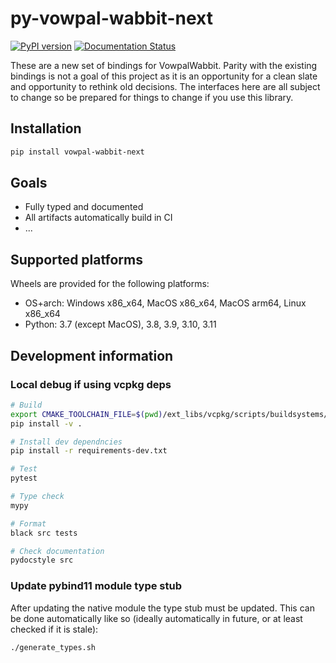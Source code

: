 # py-vowpal-wabbit-next

[![PyPI version](https://badge.fury.io/py/vowpal-wabbit-next.svg)](https://badge.fury.io/py/vowpal-wabbit-next)
[![Documentation Status](https://readthedocs.org/projects/vowpal-wabbit-next/badge/?version=latest)](https://vowpal-wabbit-next.readthedocs.io/en/latest/?badge=latest)


These are a new set of bindings for VowpalWabbit. Parity with the existing bindings is not a goal of this project as it is an opportunity for a clean slate and opportunity to rethink old decisions. The interfaces here are all subject to change so be prepared for things to change if you use this library.

## Installation

```sh
pip install vowpal-wabbit-next
```

## Goals

- Fully typed and documented
- All artifacts automatically build in CI
- ...

## Supported platforms

Wheels are provided for the following platforms:

- OS+arch: Windows x86_x64, MacOS x86_x64, MacOS arm64, Linux x86_x64
- Python: 3.7 (except MacOS), 3.8, 3.9, 3.10, 3.11

## Development information

### Local debug if using vcpkg deps
```sh
# Build
export CMAKE_TOOLCHAIN_FILE=$(pwd)/ext_libs/vcpkg/scripts/buildsystems/vcpkg.cmake
pip install -v .

# Install dev dependncies
pip install -r requirements-dev.txt

# Test
pytest

# Type check
mypy

# Format
black src tests

# Check documentation
pydocstyle src
```

### Update pybind11 module type stub

After updating the native module the type stub must be updated. This can be done automatically like so (ideally automatically in future, or at least checked if it is stale):
```sh
./generate_types.sh
```

